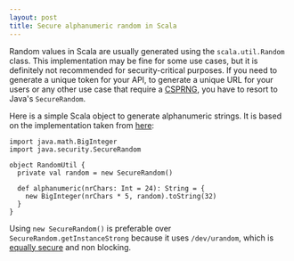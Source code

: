 ```yaml
---
layout: post
title: Secure alphanumeric random in Scala
---
```


Random values in Scala are usually generated using the `scala.util.Random` class. This implementation may be fine for some use cases, but it is definitely not recommended for security-critical purposes. If you need to generate a unique token for your API, to generate a unique URL for your users or any other use case that require a [CSPRNG](https://en.wikipedia.org/wiki/Cryptographically_secure_pseudorandom_number_generator), you have to resort to Java's `SecureRandom`.

Here is a simple Scala object to generate alphanumeric strings. It is based on the implementation taken from [here](http://stackoverflow.com/a/41156/848330):

```
import java.math.BigInteger
import java.security.SecureRandom

object RandomUtil {
  private val random = new SecureRandom()

  def alphanumeric(nrChars: Int = 24): String = {
    new BigInteger(nrChars * 5, random).toString(32)
  }
}
```

Using `new SecureRandom()` is preferable over `SecureRandom.getInstanceStrong` because it uses `/dev/urandom`, which is [equally secure](https://tersesystems.com/2015/12/17/the-right-way-to-use-securerandom) and non blocking.
